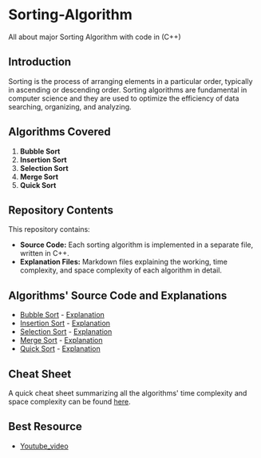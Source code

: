# Sorting-Algorithm
All about major Sorting Algorithm with code in (C++)

## Introduction

Sorting is the process of arranging elements in a particular order, typically in ascending or descending order. Sorting algorithms are fundamental in computer science and they are used to optimize the efficiency of data searching, organizing, and analyzing. 

## Algorithms Covered

1. **Bubble Sort**
2. **Insertion Sort**
3. **Selection Sort**
4. **Merge Sort**
5. **Quick Sort**


## Repository Contents
This repository contains:

- **Source Code:** Each sorting algorithm is implemented in a separate file, written in C++.
- **Explanation Files:** Markdown files explaining the working, time complexity, and space complexity of each algorithm in detail.

## Algorithms' Source Code and Explanations

- [Bubble Sort](./bubble.cpp) - [Explanation](./bubble.md)
- [Insertion Sort](./insertion.cpp) - [Explanation](./insertion.md)
- [Selection Sort](./selection.cpp) - [Explanation](./selelction.md)
- [Merge Sort](./mergesort.cpp) - [Explanation](./mergesort.md)
- [Quick Sort](./quicksort.cpp) - [Explanation](./quicksort.md)

## Cheat Sheet

A quick cheat sheet summarizing all the algorithms' time complexity and space complexity can be found [here](https://leetcode.com/explore/interview/card/cheatsheets/720/resources/Figures/DSA/Chapter_11/sorting.png).

## Best Resource
- [Youtube_video](https://youtu.be/pkkFqlG0Hds?si=pze0Sy_8elj4BZ3Y)
